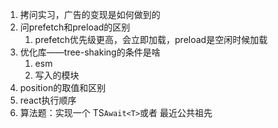 1. 拷问实习，广告的变现是如何做到的
2. 问prefetch和preload的区别
	1. prefetch优先级更高，会立即加载，preload是空闲时候加载
3. 优化库——tree-shaking的条件是啥
	1. esm
	2. 写入的模块
4. position的取值和区别
5. react执行顺序
6. 算法题：实现一个 TS`Await<T>`或者 最近公共祖先